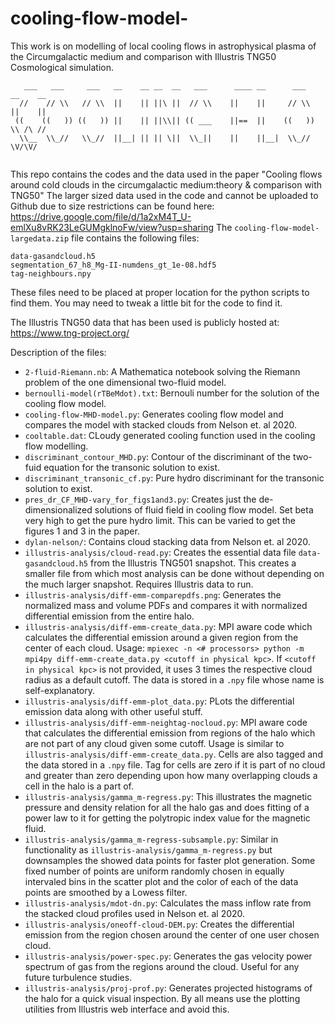 # cooling-flow-model-
This work is on modelling of local cooling flows in astrophysical plasma of the Circumgalactic medium and comparison with Illustris TNG50 Cosmological simulation.

```
   ___   ___     ___   __    __ __  __   ___      ____ __      ___   __    __
  //    // \\   // \\  ||    || ||\ ||  // \\    ||    ||     // \\  ||    ||
 ((    ((   )) ((   )) ||    || ||\\|| (( ___    ||==  ||    ((   )) \\ /\ //
  \\__  \\_//   \\_//  ||__| || || \||  \\_||    ||    ||__|  \\_//   \V/\V/ 
                                                                       
```

This repo contains the codes and the data used in the paper "Cooling flows around cold clouds in the circumgalactic medium:theory & comparison with TNG50"
The larger sized data used in the code and cannot be uploaded to Github due to size restrictions can be found here: https://drive.google.com/file/d/1a2xM4T_U-emlXu8vRK23LeGUMgklnoFw/view?usp=sharing
The ```cooling-flow-model-largedata.zip``` file contains the following files:
```
data-gasandcloud.h5
segmentation_67_h8_Mg-II-numdens_gt_1e-08.hdf5
tag-neighbours.npy
```
These files need to be placed at proper location for the python scripts to find them. You may need to tweak a little bit for the code to find it.

The Illustris TNG50 data that has been used is publicly hosted at: https://www.tng-project.org/

Description of the files:

- ```2-fluid-Riemann.nb```: A Mathematica notebook solving the Riemann problem of the one dimensional two-fluid model.
- ```bernoulli-model(rTBeMdot).txt```: Bernouli number for the solution of the cooling flow model.
- ```cooling-flow-MHD-model.py```: Generates cooling flow model and compares the model with stacked clouds from Nelson et. al 2020.
- ```cooltable.dat```: CLoudy generated cooling function used in the cooling flow modelling.
- ```discriminant_contour_MHD.py```: Contour of the discriminant of the two-fuid equation for the transonic solution to exist.
- ```discriminant_transonic_cf.py```: Pure hydro discriminant for the transonic solution to exist.
- ```pres_dr_CF_MHD-vary_for_figs1and3.py```: Creates just the de-dimensionalized solutions of fluid field in cooling flow model. Set beta very high to get the pure hydro limit. This can be varied to get the figures 1 and 3 in the paper.
- ```dylan-nelson/```: Contains cloud stacking data from Nelson et. al 2020.
- ```illustris-analysis/cloud-read.py```: Creates the essential data file ```data-gasandcloud.h5``` from the Illustris TNG501 snapshot. This creates a smaller file from which most analysis can be done without depending on the much larger snapshot. Requires Illustris data to run.
- ```illustris-analysis/diff-emm-comparepdfs.png```: Generates the normalized mass and volume PDFs and compares it with normalized differential emission from the entire halo.
- ```illustris-analysis/diff-emm-create_data.py```: MPI aware code which calculates the differential emission around a given region from the center of each cloud. Usage: ```mpiexec -n <# processors> python -m mpi4py diff-emm-create_data.py <cutoff in physical kpc>```. If ```<cutoff in physical kpc>``` is not provided, it uses 3 times the respective cloud radius as a default cutoff. The data is stored in a ```.npy``` file whose name is self-explanatory.
- ```illustris-analysis/diff-emm-plot_data.py```: PLots the differential emission data along with other useful stuff.
- ```illustris-analysis/diff-emm-neightag-nocloud.py```: MPI aware code that calculates the differential emission from regions of the halo which are not part of any cloud given some cutoff. Usage is similar to ```illustris-analysis/diff-emm-create_data.py```. Cells are also tagged and the data stored in a ```.npy``` file. Tag for cells are zero if it is part of no cloud and greater than zero depending upon how many overlapping clouds a cell in the halo is a part of.
- ```illustris-analysis/gamma_m-regress.py```: This illustrates the magnetic pressure and density relation for all the halo gas and does fitting of a power law to it 
for getting the polytropic index value for the magnetic fluid.
- ```illustris-analysis/gamma_m-regress-subsample.py```: Similar in functionality as ```illustris-analysis/gamma_m-regress.py``` but downsamples the showed data points for faster plot generation. Some fixed number of points are uniform randomly chosen in equally intervaled bins in the scatter plot and the color of each of the data points are smoothed by a Lowess filter.
- ```illustris-analysis/mdot-dn.py```: Calculates the mass inflow rate from the stacked cloud profiles used in Nelson et. al 2020.
- ```illustris-analysis/oneoff-cloud-DEM.py```: Creates the differential emission from the region chosen around the center of one user chosen cloud.
- ```illustris-analysis/power-spec.py```: Generates the gas velocity power spectrum of gas from the regions around the cloud. Useful for any future turbulence studies.
- ```illustris-analysis/proj-prof.py```: Generates projected histograms of the halo for a quick visual inspection. By all means use the plotting utilities from Illustris web interface and avoid this.
